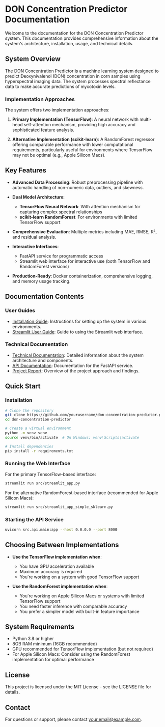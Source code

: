 # DON Concentration Predictor Documentation

Welcome to the documentation for the DON Concentration Predictor system. This documentation provides comprehensive information about the system's architecture, installation, usage, and technical details.

## System Overview

The DON Concentration Predictor is a machine learning system designed to predict Deoxynivalenol (DON) concentration in corn samples using hyperspectral imaging data. The system processes spectral reflectance data to make accurate predictions of mycotoxin levels.

### Implementation Approaches

The system offers two implementation approaches:

1. **Primary Implementation (TensorFlow)**: A neural network with multi-head self-attention mechanism, providing high accuracy and sophisticated feature analysis.

2. **Alternative Implementation (scikit-learn)**: A RandomForest regressor offering comparable performance with lower computational requirements, particularly useful for environments where TensorFlow may not be optimal (e.g., Apple Silicon Macs).

## Key Features

- **Advanced Data Processing**: Robust preprocessing pipeline with automatic handling of non-numeric data, outliers, and skewness.

- **Dual Model Architecture**:
  - **TensorFlow Neural Network**: With attention mechanism for capturing complex spectral relationships
  - **scikit-learn RandomForest**: For environments with limited TensorFlow support

- **Comprehensive Evaluation**: Multiple metrics including MAE, RMSE, R², and residual analysis.

- **Interactive Interfaces**: 
  - FastAPI service for programmatic access
  - Streamlit web interface for interactive use (both TensorFlow and RandomForest versions)

- **Production-Ready**: Docker containerization, comprehensive logging, and memory usage tracking.

## Documentation Contents

### User Guides

- [Installation Guide](installation_guide.md): Instructions for setting up the system in various environments.
- [Streamlit User Guide](streamlit_user_guide.md): Guide to using the Streamlit web interface.

### Technical Documentation

- [Technical Documentation](technical_documentation.md): Detailed information about the system architecture and components.
- [API Documentation](api_documentation.md): Documentation for the FastAPI service.
- [Project Report](project_report.md): Overview of the project approach and findings.

## Quick Start

### Installation

```bash
# Clone the repository
git clone https://github.com/yourusername/don-concentration-predictor.git
cd don-concentration-predictor

# Create a virtual environment
python -m venv venv
source venv/bin/activate  # On Windows: venv\Scripts\activate

# Install dependencies
pip install -r requirements.txt
```

### Running the Web Interface

For the primary TensorFlow-based interface:

```bash
streamlit run src/streamlit_app.py
```

For the alternative RandomForest-based interface (recommended for Apple Silicon Macs):

```bash
streamlit run src/streamlit_app_simple_sklearn.py
```

### Starting the API Service

```bash
uvicorn src.api.main:app --host 0.0.0.0 --port 8000
```

## Choosing Between Implementations

- **Use the TensorFlow implementation when**:
  - You have GPU acceleration available
  - Maximum accuracy is required
  - You're working on a system with good TensorFlow support

- **Use the RandomForest implementation when**:
  - You're working on Apple Silicon Macs or systems with limited TensorFlow support
  - You need faster inference with comparable accuracy
  - You prefer a simpler model with built-in feature importance

## System Requirements

- Python 3.8 or higher
- 8GB RAM minimum (16GB recommended)
- GPU recommended for TensorFlow implementation (but not required)
- For Apple Silicon Macs: Consider using the RandomForest implementation for optimal performance

## License

This project is licensed under the MIT License - see the LICENSE file for details.

## Contact

For questions or support, please contact [your.email@example.com](mailto:your.email@example.com). 